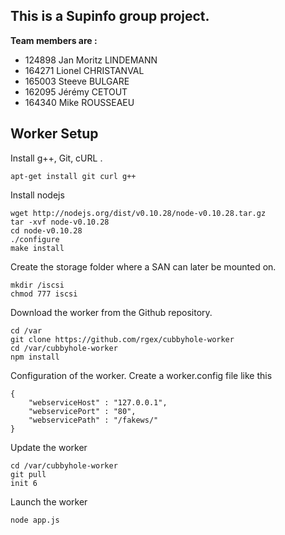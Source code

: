 This is a Supinfo group project.
---
**Team members are :**

 * 124898 Jan Moritz LINDEMANN
 * 164271 Lionel CHRISTANVAL
 * 165003 Steeve BULGARE
 * 162095 Jérémy CETOUT
 * 164340 Mike ROUSSEAEU


Worker Setup
---


Install g++, Git, cURL .
```
apt-get install git curl g++
```
Install nodejs
```
wget http://nodejs.org/dist/v0.10.28/node-v0.10.28.tar.gz
tar -xvf node-v0.10.28
cd node-v0.10.28
./configure
make install
```
Create the storage folder where a SAN can later be mounted on.
```
mkdir /iscsi
chmod 777 iscsi
```
Download the worker from the Github repository.
```
cd /var
git clone https://github.com/rgex/cubbyhole-worker
cd /var/cubbyhole-worker
npm install
```
Configuration of the worker.
Create a worker.config file like this
```
{
	"webserviceHost" : "127.0.0.1",
	"webservicePort" : "80",
	"webservicePath" : "/fakews/"
}
```
Update the worker
```
cd /var/cubbyhole-worker
git pull
init 6
```
Launch the worker
```
node app.js
```
